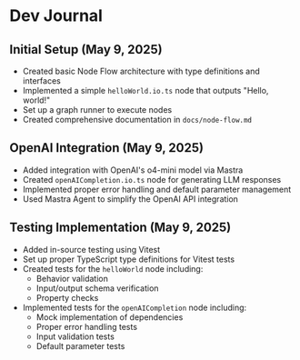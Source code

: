 # Dev Journal

## Initial Setup (May 9, 2025)
- Created basic Node Flow architecture with type definitions and interfaces
- Implemented a simple `helloWorld.io.ts` node that outputs "Hello, world!"
- Set up a graph runner to execute nodes
- Created comprehensive documentation in `docs/node-flow.md`

## OpenAI Integration (May 9, 2025)
- Added integration with OpenAI's o4-mini model via Mastra
- Created `openAICompletion.io.ts` node for generating LLM responses
- Implemented proper error handling and default parameter management
- Used Mastra Agent to simplify the OpenAI API integration

## Testing Implementation (May 9, 2025)
- Added in-source testing using Vitest
- Set up proper TypeScript type definitions for Vitest tests
- Created tests for the `helloWorld` node including:
  - Behavior validation
  - Input/output schema verification
  - Property checks
- Implemented tests for the `openAICompletion` node including:
  - Mock implementation of dependencies
  - Proper error handling tests
  - Input validation tests
  - Default parameter tests